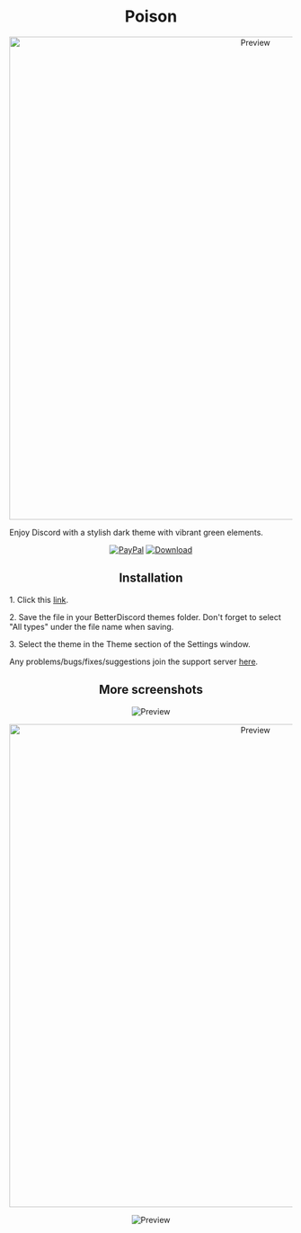 <h1 align="center">Poison</h1>
<p align="center">
  <img alt="Preview" width="860" alt="preview" src="https://i.imgur.com/0xtQq87.png">
<p align="center">
<p>Enjoy Discord with a stylish dark theme with vibrant green elements.</p>
<p align="center">
  <a href="https://bit.ly/3fnzq1Z"> <img alt="PayPal" src="https://img.shields.io/badge/Donate-grey?style=plastic&logo=paypal&"></a>
  <a href=""> <img alt="Download" src="https://img.shields.io/badge/Download-yellowgreen?style=plastic&logo=github"></a></p>

<h2 align="center">Installation</h2>
<p>1. Click this <a href="https://betterdiscord.app/Download?id=163">link</a>.</p>
<p>2. Save the file in your BetterDiscord themes folder. Don't forget to select "All types" under the file name when saving.</p>
<p>3. Select the theme in the Theme section of the Settings window.</p>
<p>Any problems/bugs/fixes/suggestions join the support server <a href="https://discord.com/HnGWVQbQBv">here</a>.</p>

<h2 align="center">More screenshots</h2>
<p align="center">
  <p align="center"><img alt="Preview" alt="preview" src="https://i.imgur.com/s5Q4WDu.png"></p>
  <p align="center"><img alt="Preview" width="860" alt="preview" src="https://i.imgur.com/HmOuIP8.png"></p>
  <p align="center"><img alt="Preview" alt="preview" src="https://i.imgur.com/0HpQh5a.gif"></p>
<p align="center">